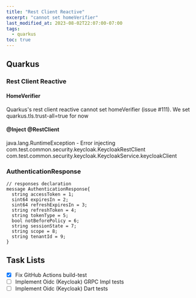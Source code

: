 ```yaml
---
title: "Rest Client Reactive"
excerpt: "cannot set homeVerifier"
last_modified_at: 2023-08-02T22:07:00-07:00
tags: 
  - quarkus
toc: true
---
```


## Quarkus
### Rest Client Reactive
#### HomeVerifier
Quarkus's rest client reactive cannot set homeVerifier (issue #111). We set quarkus.tls.trust-all=true for now

#### @Inject @RestClient
java.lang.RuntimeException - Error injecting com.test.common.security.keycloak.KeycloakRestClient com.test.common.security.keycloak.KeycloakService.keycloakClient

### AuthenticationResponse
```
// responses declaration
message AuthenticationResponse{
  string accessToken = 1;
  sint64 expiresIn = 2;
  sint64 refreshExpiresIn = 3;
  string refreshToken = 4;
  string tokenType = 5;
  bool notBeforePolicy = 6;
  string sessionState = 7;
  string scope = 8;
  string tenantId = 9;
}
```
  
## Task Lists
- [x] Fix GitHub Actions build-test
- [ ] Implement Oidc (Keycloak) GRPC Impl tests
- [ ] Implement Oidc (Keycloak) Dart tests